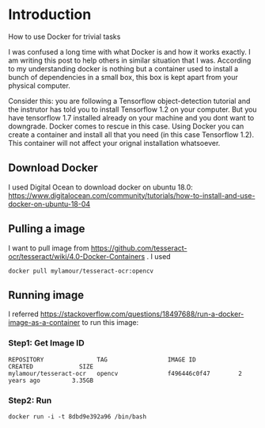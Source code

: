# Introduction

How to use Docker for trivial tasks

   I was confused a long time with what Docker is and how it works exactly. I am writing this post to help others in similar situation that I was. According to my understanding docker is nothing but a container used to install a bunch of dependencies in a small box, this box is kept apart from your physical computer.

   Consider this: you are following a Tensorflow object-detection tutorial and the instrutor has told you to install Tensorflow 1.2 on your computer. But you have tensorflow 1.7 installed already on your machine and you dont want to downgrade. Docker comes to rescue in this case. Using Docker you can create a container and install all that you need (in this case Tensorflow 1.2). This container will not affect your orignal installation whatsoever.

## Download Docker 

I used Digital Ocean to download docker on ubuntu 18.0: https://www.digitalocean.com/community/tutorials/how-to-install-and-use-docker-on-ubuntu-18-04


## Pulling a image

I want to pull image from https://github.com/tesseract-ocr/tesseract/wiki/4.0-Docker-Containers . I used

```docker pull mylamour/tesseract-ocr:opencv```

## Running image 

I referred https://stackoverflow.com/questions/18497688/run-a-docker-image-as-a-container to run this image:

### Step1: Get Image ID

```docker images
REPOSITORY               TAG                 IMAGE ID            CREATED             SIZE
mylamour/tesseract-ocr   opencv              f496446c0f47        2 years ago         3.35GB
```
### Step2: Run

```docker run -i -t 8dbd9e392a96 /bin/bash```

